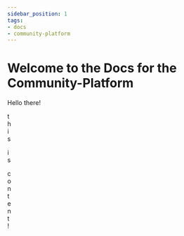 ```yaml
---
sidebar_position: 1
tags:
- docs
- community-platform
---
```


# Welcome to the Docs for the Community-Platform

Hello there!

t  
h  
i  
s


i  
s

c  
o  
n  
t  
e  
n  
t  
!